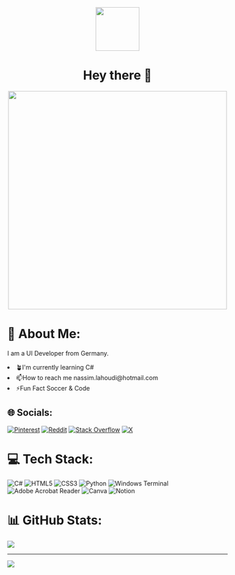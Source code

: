 <div id="header" align="center">
  <img src="https://media.giphy.com/media/M9gbBd9nbDrOTu1Mqx/giphy.gif" width="100"/>
</div>
<h1 align="center">Hey there 👋</h1>

<div align="center">
<img     
src="https://imgs.search.brave.com/R_bDGypSMqacDwsKA_kTnzKJUcy5YdMIdIrs51LO5A0/rs:fit:860:0:0/g:ce/aHR0cHM6Ly9pbWcu/ZnJlZXBpay5jb20v/ZnJlZS1waG90by9y/ZWFyLXZpZXcteW91/bmctbGF0aW4tc29m/dHdhcmUtZGV2ZWxv/cGVyLXByb2dyYW1t/aW5nLXdoaWxlLXdv/cmtpbmctZnJvbS1o/b21lXzY2MjI1MS0x/MDA0LmpwZz9zaXpl/PTYyNiZleHQ9anBn" width="500">
</img>
</div>

# 💫 About Me:
I am a UI Developer from Germany.
<li>🪴I'm currently learning C#</li>
<li>📫How to reach me nassim.lahoudi@hotmail.com</li>
<li>⚡Fun Fact Soccer & Code</li>


## 🌐 Socials:
[![Pinterest](https://img.shields.io/badge/Pinterest-%23E60023.svg?logo=Pinterest&logoColor=white)](https://pinterest.com/naxxi_m) [![Reddit](https://img.shields.io/badge/Reddit-%23FF4500.svg?logo=Reddit&logoColor=white)](https://reddit.com/user/SkyNiteTV) [![Stack Overflow](https://img.shields.io/badge/-Stackoverflow-FE7A16?logo=stack-overflow&logoColor=white)](https://stackoverflow.com/users/20902218) [![X](https://img.shields.io/badge/X-black.svg?logo=X&logoColor=white)](https://x.com/naxxi_m) 

# 💻 Tech Stack:
![C#](https://img.shields.io/badge/c%23-%23239120.svg?style=for-the-badge&logo=csharp&logoColor=white) ![HTML5](https://img.shields.io/badge/html5-%23E34F26.svg?style=for-the-badge&logo=html5&logoColor=white) ![CSS3](https://img.shields.io/badge/css3-%231572B6.svg?style=for-the-badge&logo=css3&logoColor=white) ![Python](https://img.shields.io/badge/python-3670A0?style=for-the-badge&logo=python&logoColor=ffdd54) ![Windows Terminal](https://img.shields.io/badge/Windows%20Terminal-%234D4D4D.svg?style=for-the-badge&logo=windows-terminal&logoColor=white) ![Adobe Acrobat Reader](https://img.shields.io/badge/Adobe%20Acrobat%20Reader-EC1C24.svg?style=for-the-badge&logo=Adobe%20Acrobat%20Reader&logoColor=white) ![Canva](https://img.shields.io/badge/Canva-%2300C4CC.svg?style=for-the-badge&logo=Canva&logoColor=white) ![Notion](https://img.shields.io/badge/Notion-%23000000.svg?style=for-the-badge&logo=notion&logoColor=white)
# 📊 GitHub Stats:
![](https://github-readme-streak-stats.herokuapp.com/?user=SkyNiteTV&theme=dark&hide_border=false)<br/>

---
[![](https://visitcount.itsvg.in/api?id=SkyNiteTV&icon=0&color=0)](https://visitcount.itsvg.in)

<!-- Proudly created with GPRM ( https://gprm.itsvg.in ) -->
